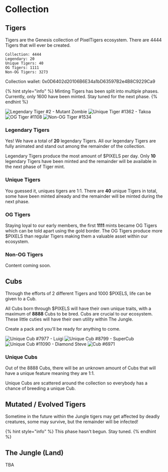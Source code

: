 # Collection

## Tigers

Tigers are the Genesis collection of PixelTigers ecosystem. There are 4444 Tigers that will ever be created.&#x20;

`Collection: 4444`\
`Legendary: 20`\
`Unique Tigers: 40`\
`OG Tigers: 1111`\
`Non-OG Tigers: 3273`

Collection wallet: 0x0D6402d20106B6E34a1bD63597B2e4B8C9229Ca9

{% hint style="info" %}
Minting Tigers has been split into multiple phases. Currently, only 1600 have been minted. Stay tuned for the next phase.&#x20;
{% endhint %}

![Legendary Tiger #2 - Mutant Zombie](<../../.gitbook/assets/unnamed (2).gif>) ![Unique Tiger #1362 - Takoa](<../../.gitbook/assets/unnamed (4).png>) ![OG Tiger #1108](<../../.gitbook/assets/unnamed2 (1).png>) ![Non-OG Tiger #1534](<../../.gitbook/assets/unnamed3 (1).png>)

### Legendary Tigers

Yes! We have a total of **20** legendary Tigers. All our legendary Tigers are fully animated and stand out among the remainder of the collection.&#x20;

Legendary Tigers produce the most amount of $PIXELS per day. Only **10** legendary Tigers have been minted and the remainder will be available in the next phase of Tiger mint.

### Unique Tigers

You guessed it, uniques tigers are 1:1. There are **40** unique Tigers in total, some have been minted already and the remainder will be minted during the next phase.

### OG Tigers

Staying loyal to our early members, the first **1111** mints became OG Tigers which can be told apart using the gold border. The OG Tigers produce more $PIXELS than regular Tigers making them a valuable asset within our ecosystem.

### Non-OG Tigers

Content coming soon.&#x20;

## Cubs

Through the efforts of 2 different Tigers and 1000 $PIXELS, life can be given to a Cub.&#x20;

All Cubs born through $PIXELS will have their own unique traits, with a maximum of **8888** Cubs to be bred. Cubs are crucial to our ecosystem. These little cuties will have their own utility within The Jungle.&#x20;

Create a pack and you'll be ready for anything to come.

![Unique Cub #7977 - Luigi](<../../.gitbook/assets/unnamed (2).png>) ![Unique Cub #8799 - SuperCub](../../.gitbook/assets/supercub.png) ![Unique Cub #11090 - Diamond Steve](../../.gitbook/assets/steve.png) ![Cub #6971](../../.gitbook/assets/elmo.png)

### Unique Cubs

Out of the 8888 Cubs, there will be an unknown amount of Cubs that will have a unique feature meaning they are 1:1.&#x20;

Unique Cubs are scattered around the collection so everybody has a chance of breeding a unique Cub.

## Mutated / Evolved Tigers

Sometime in the future within the Jungle tigers may get affected by deadly creatures, some may survive, but the remainder will be infected!

{% hint style="info" %}
This phase hasn't begun. Stay tuned.
{% endhint %}

## The Jungle (Land)

TBA
